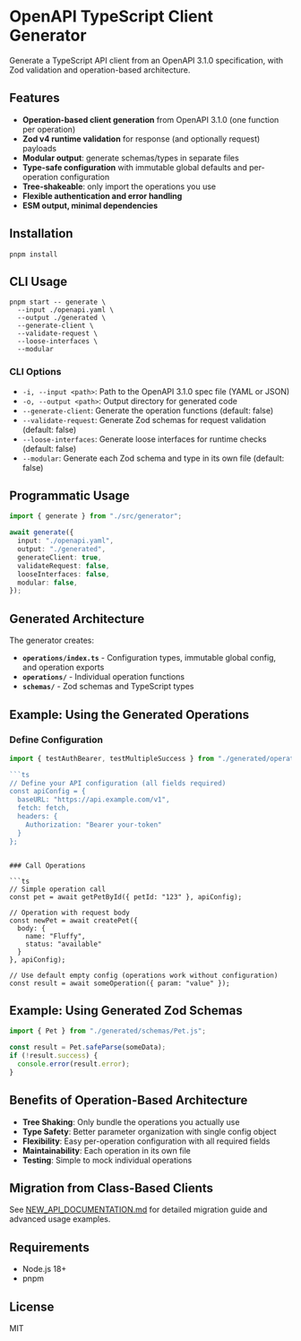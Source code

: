 # OpenAPI TypeScript Client Generator

Generate a TypeScript API client from an OpenAPI 3.1.0 specification, with Zod validation and operation-based architecture.

## Features

- **Operation-based client generation** from OpenAPI 3.1.0 (one function per operation)
- **Zod v4 runtime validation** for response (and optionally request) payloads
- **Modular output**: generate schemas/types in separate files
- **Type-safe configuration** with immutable global defaults and per-operation configuration
- **Tree-shakeable**: only import the operations you use
- **Flexible authentication and error handling**
- **ESM output, minimal dependencies**

## Installation

```
pnpm install
```

## CLI Usage

```
pnpm start -- generate \
  --input ./openapi.yaml \
  --output ./generated \
  --generate-client \
  --validate-request \
  --loose-interfaces \
  --modular
```

### CLI Options

- `-i, --input <path>`: Path to the OpenAPI 3.1.0 spec file (YAML or JSON)
- `-o, --output <path>`: Output directory for generated code
- `--generate-client`: Generate the operation functions (default: false)
- `--validate-request`: Generate Zod schemas for request validation (default: false)
- `--loose-interfaces`: Generate loose interfaces for runtime checks (default: false)
- `--modular`: Generate each Zod schema and type in its own file (default: false)

## Programmatic Usage

```ts
import { generate } from "./src/generator";

await generate({
  input: "./openapi.yaml",
  output: "./generated",
  generateClient: true,
  validateRequest: false,
  looseInterfaces: false,
  modular: false,
});
```

## Generated Architecture

The generator creates:

- **`operations/index.ts`** - Configuration types, immutable global config, and operation exports
- **`operations/`** - Individual operation functions
- **`schemas/`** - Zod schemas and TypeScript types

## Example: Using the Generated Operations

### Define Configuration

````ts
import { testAuthBearer, testMultipleSuccess } from "./generated/operations/index.js";

```ts
// Define your API configuration (all fields required)
const apiConfig = {
  baseURL: "https://api.example.com/v1",
  fetch: fetch,
  headers: {
    Authorization: "Bearer your-token"
  }
};
````

````

### Call Operations

```ts
// Simple operation call
const pet = await getPetById({ petId: "123" }, apiConfig);

// Operation with request body
const newPet = await createPet({
  body: {
    name: "Fluffy",
    status: "available"
  }
}, apiConfig);

// Use default empty config (operations work without configuration)
const result = await someOperation({ param: "value" });
````

## Example: Using Generated Zod Schemas

```ts
import { Pet } from "./generated/schemas/Pet.js";

const result = Pet.safeParse(someData);
if (!result.success) {
  console.error(result.error);
}
```

## Benefits of Operation-Based Architecture

- **Tree Shaking**: Only bundle the operations you actually use
- **Type Safety**: Better parameter organization with single config object
- **Flexibility**: Easy per-operation configuration with all required fields
- **Maintainability**: Each operation in its own file
- **Testing**: Simple to mock individual operations

## Migration from Class-Based Clients

See [NEW_API_DOCUMENTATION.md](./NEW_API_DOCUMENTATION.md) for detailed migration guide and advanced usage examples.

## Requirements

- Node.js 18+
- pnpm

## License

MIT
